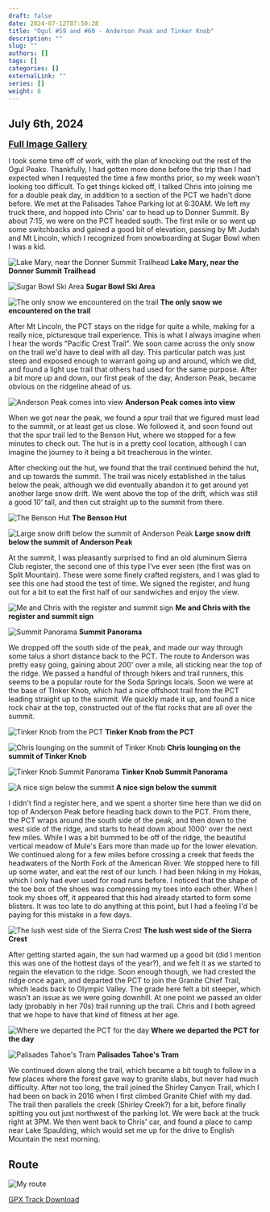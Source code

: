 ```yaml
---
draft: false
date: 2024-07-12T07:50:28
title: "Ogul #59 and #60 - Anderson Peak and Tinker Knob"
description: ""
slug: ""
authors: []
tags: []
categories: []
externalLink: ""
series: []
weight: 8
---
```

## July 6th, 2024
<a href="../../galleries/anderson-peak-tinker-knob-gallery/"><font size="4"><b>Full Image Gallery</b></font></a>

I took some time off of work, with the plan of knocking out the rest of the Ogul Peaks. Thankfully, I had gotten more done before the trip than I had expected when I requested the time a few months prior, so my week wasn't looking too difficult. To get things kicked off, I talked Chris into joining me for a double peak day, in addition to a section of the PCT we hadn't done before. We met at the Palisades Tahoe Parking lot at 6:30AM. We left my truck there, and hopped into Chris' car to head up to Donner Summit. By about 7:15, we were on the PCT headed south. The first mile or so went up some switchbacks and gained a good bit of elevation, passing by Mt Judah and Mt Lincoln, which I recognized from snowboarding at Sugar Bowl when I was a kid.

![Lake Mary, near the Donner Summit Trailhead](https://s3.us-west-1.wasabisys.com/web-assets/anderson-peak-tinker-knob-7-6-24/PXL_20240706_143036791.jpg?classes=shadow)
**Lake Mary, near the Donner Summit Trailhead**

![Sugar Bowl Ski Area](https://s3.us-west-1.wasabisys.com/web-assets/anderson-peak-tinker-knob-7-6-24/PXL_20240706_145513853.jpg?classes=shadow)
**Sugar Bowl Ski Area**

![The only snow we encountered on the trail](https://s3.us-west-1.wasabisys.com/web-assets/anderson-peak-tinker-knob-7-6-24/PXL_20240706_152205976.jpg?classes=shadow)
**The only snow we encountered on the trail**

After Mt Lincoln, the PCT stays on the ridge for quite a while, making for a really nice, picturesque trail experience. This is what I always imagine when I hear the words "Pacific Crest Trail". We soon came across the only snow on the trail we'd have to deal with all day. This particular patch was just steep and exposed enough to warrant going up and around, which we did, and found a light use trail that others had used for the same purpose. After a bit more up and down, our first peak of the day, Anderson Peak, became obvious on the ridgeline ahead of us.

![Anderson Peak comes into view](https://s3.us-west-1.wasabisys.com/web-assets/anderson-peak-tinker-knob-7-6-24/PXL_20240706_155635404.MP.jpg?classes=shadow)
**Anderson Peak comes into view**

When we got near the peak, we found a spur trail that we figured must lead to the summit, or at least get us close. We followed it, and soon found out that the spur trail led to the Benson Hut, where we stopped for a few minutes to check out. The hut is in a pretty cool location, although I can imagine the journey to it being a bit treacherous in the winter. 

After checking out the hut, we found that the trail continued behind the hut, and up towards the summit. The trail was nicely established in the talus below the peak, although we did eventually abandon it to get around yet another large snow drift. We went above the top of the drift, which was still a good 10' tall, and then cut straight up to the summit from there.  

![The Benson Hut](https://s3.us-west-1.wasabisys.com/web-assets/anderson-peak-tinker-knob-7-6-24/PXL_20240706_162439432.MP.jpg?classes=shadow)
**The Benson Hut**

![Large snow drift below the summit of Anderson Peak](https://s3.us-west-1.wasabisys.com/web-assets/anderson-peak-tinker-knob-7-6-24/PXL_20240706_163457000.jpg?classes=shadow)
**Large snow drift below the summit of Anderson Peak**

At the summit, I was pleasantly surprised to find an old aluminum Sierra Club register, the second one of this type I've ever seen (the first was on Split Mountain). These were some finely crafted registers, and I was glad to see this one had stood the test of time. We signed the register, and hung out for a bit to eat the first half of our sandwiches and enjoy the view. 

![Me and Chris with the register and summit sign](https://s3.us-west-1.wasabisys.com/web-assets/anderson-peak-tinker-knob-7-6-24/PXL_20240706_165032971.jpg?classes=shadow)
**Me and Chris with the register and summit sign**

![Summit Panorama](https://s3.us-west-1.wasabisys.com/web-assets/anderson-peak-tinker-knob-7-6-24/PXL_20240706_170751985.PANO.jpg?classes=shadow)
**Summit Panorama**

We dropped off the south side of the peak, and made our way through some talus a short distance back to the PCT. The route to Anderson was pretty easy going, gaining about 200' over a mile, all sticking near the top of the ridge. We passed a handful of through hikers and trail runners, this seems to be a popular route for the Soda Springs locals. Soon we were at the base of TInker Knob, which had a nice offshoot trail from the PCT leading straight up to the summit. We quickly made it up, and found a nice rock chair at the top, constructed out of the flat rocks that are all over the summit.

![Tinker Knob from the PCT](https://s3.us-west-1.wasabisys.com/web-assets/anderson-peak-tinker-knob-7-6-24/PXL_20240706_174513861.jpg?classes=shadow)
**Tinker Knob from the PCT**

![Chris lounging on the summit of Tinker Knob](https://s3.us-west-1.wasabisys.com/web-assets/anderson-peak-tinker-knob-7-6-24/PXL_20240706_175810871.MP.jpg?classes=shadow)
**Chris lounging on the summit of Tinker Knob**

![Tinker Knob Summit Panorama](https://s3.us-west-1.wasabisys.com/web-assets/anderson-peak-tinker-knob-7-6-24/PXL_20240706_175842764.PANO.jpg?classes=shadow)
**Tinker Knob Summit Panorama**

![A nice sign below the summit](https://s3.us-west-1.wasabisys.com/web-assets/anderson-peak-tinker-knob-7-6-24/PXL_20240706_181346066.jpg?classes=shadow)
**A nice sign below the summit**

I didn't find a register here, and we spent a shorter time here than we did on top of Anderson Peak before heading back down to the PCT. From there, the PCT wraps around the south side of the peak, and then down to the west side of the ridge, and starts to head down about 1000' over the next few miles. While I was a bit bummed to be off of the ridge, the beautiful vertical meadow of Mule's Ears more than made up for the lower elevation. We continued along for a few miles before crossing a creek that feeds the headwaters of the North Fork of the American River. We stopped here to fill up some water, and eat the rest of our lunch. I had been hiking in my Hokas, which I only had ever used for road runs before. I noticed that the shape of the toe box of the shoes was compressing my toes into each other. When I took my shoes off, it appeared that this had already started to form some blisters. It was too late to do anything at this point, but I had a feeling I'd be paying for this mistake in a few days.

![The lush west side of the Sierra Crest](https://s3.us-west-1.wasabisys.com/web-assets/anderson-peak-tinker-knob-7-6-24/PXL_20240706_185838018.jpg?classes=shadow)
**The lush west side of the Sierra Crest**

After getting started again, the sun had warmed up a good bit (did I mention this was one of the hottest days of the year?), and we felt it as we started to regain the elevation to the ridge. Soon enough though, we had crested the ridge once again, and departed the PCT to join the Granite Chief Trail, which leads back to Olympic Valley. The grade here felt a bit steeper, which wasn't an issue as we were going downhill. At one point we passed an older lady (probably in her 70s) trail running up the trail. Chris and I both agreed that we hope to have that kind of fitness at her age. 

![Where we departed the PCT for the day](https://s3.us-west-1.wasabisys.com/web-assets/anderson-peak-tinker-knob-7-6-24/PXL_20240706_201222863.jpg?classes=shadow)
**Where we departed the PCT for the day**

![Palisades Tahoe's Tram](https://s3.us-west-1.wasabisys.com/web-assets/anderson-peak-tinker-knob-7-6-24/PXL_20240706_204541248.jpg?classes=shadow)
**Palisades Tahoe's Tram**

We continued down along the trail, which became a bit tough to follow in a few places where the forest gave way to granite slabs, but never had much difficulty. After not too long, the trail joined the Shirley Canyon Trail, which I had been on back in 2016 when I first climbed Granite Chief with my dad. The trail then parallels the creek (Shirley Creek?) for a bit, before finally spitting you out just northwest of the parking lot. We were back at the truck right at 3PM. We then went back to Chris' car, and found a place to camp near Lake Spaulding, which would set me up for the drive to English Mountain the next morning.
## Route
![My route](https://s3.us-west-1.wasabisys.com/web-assets/anderson-peak-tinker-knob-7-6-24/anderson-peak-tinker-knob_route.png?classes=shadow)

[GPX Track Download](https://s3.us-west-1.wasabisys.com/web-assets/anderson-peak-tinker-knob-7-6-24/anderson-peak-tinker-knob_route.gpx)